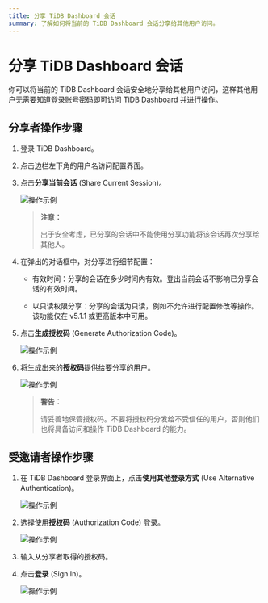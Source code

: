 ```yaml
---
title: 分享 TiDB Dashboard 会话
summary: 了解如何将当前的 TiDB Dashboard 会话分享给其他用户访问。
---
```


# 分享 TiDB Dashboard 会话

你可以将当前的 TiDB Dashboard 会话安全地分享给其他用户访问，这样其他用户无需要知道登录账号密码即可访问 TiDB Dashboard 并进行操作。

## 分享者操作步骤

1. 登录 TiDB Dashboard。

2. 点击边栏左下角的用户名访问配置界面。

3. 点击**分享当前会话** (Share Current Session)。

   ![操作示例](https://download.pingcap.com/images/docs-cn/dashboard/dashboard-session-share-settings-1.png)

   > **注意：**
   >
   > 出于安全考虑，已分享的会话中不能使用分享功能将该会话再次分享给其他人。

4. 在弹出的对话框中，对分享进行细节配置：

   - 有效时间：分享的会话在多少时间内有效。登出当前会话不影响已分享会话的有效时间。

   - 以只读权限分享：分享的会话为只读，例如不允许进行配置修改等操作。该功能仅在 v5.1.1 或更高版本中可用。

5. 点击**生成授权码** (Generate Authorization Code)。

   ![操作示例](https://download.pingcap.com/images/docs-cn/dashboard/dashboard-session-share-settings-2.png)

6. 将生成出来的**授权码**提供给要分享的用户。

   ![操作示例](https://download.pingcap.com/images/docs-cn/dashboard/dashboard-session-share-settings-3.png)

   > **警告：**
   >
   > 请妥善地保管授权码。不要将授权码分发给不受信任的用户，否则他们也将具备访问和操作 TiDB Dashboard 的能力。

## 受邀请者操作步骤

1. 在 TiDB Dashboard 登录界面上，点击**使用其他登录方式** (Use Alternative Authentication)。

   ![操作示例](https://download.pingcap.com/images/docs-cn/dashboard/dashboard-session-share-signin-1.png)

2. 选择使用**授权码** (Authorization Code) 登录。

   ![操作示例](https://download.pingcap.com/images/docs-cn/dashboard/dashboard-session-share-signin-2.png)

3. 输入从分享者取得的授权码。

4. 点击**登录** (Sign In)。

   ![操作示例](https://download.pingcap.com/images/docs-cn/dashboard/dashboard-session-share-signin-3.png)
